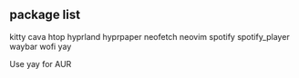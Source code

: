 package list
-------
kitty
cava
htop
hyprland
hyprpaper
neofetch
neovim
spotify
spotify_player
waybar
wofi
yay


Use yay for AUR

